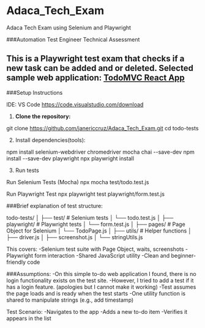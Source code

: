 # Adaca_Tech_Exam
Adaca Tech Exam using Selenium and Playwright

###Automation Test Engineer Technical Assessment

This is a Playwright test exam that checks if a new task can be added and or deleted.
Selected sample web application: [TodoMVC React App](https://todomvc.com/examples/react/dist)
---

###Setup Instructions

IDE: VS Code
https://code.visualstudio.com/download

1. **Clone the repository:**

git clone https://github.com/janericcruz/Adaca_Tech_Exam.git
cd todo-tests

2. Install dependencies(tools):

npm install selenium-webdriver chromedriver mocha chai --save-dev
npm install --save-dev playwright
npx playwright install

3. Run tests

Run Selenium Tests (Mocha)
npx mocha test/todo.test.js

Run Playwright Test
npx playwright test playwright/form.test.js

###Brief explanation of test structure:

todo-tests/
│
├── test/                # Selenium tests
│   └── todo.test.js
│
├── playwright/          # Playwright tests
│   └── form.test.js
│
├── pages/               # Page Object for Selenium
│   └── TodoPage.js
│
├── utils/               # Helper functions
│   ├── driver.js
│   ├── screenshot.js
│   └── stringUtils.js



This covers:
-Selenium test suite with Page Object, waits, screenshots
-Playwright form interaction
-Shared JavaScript utility
-Clean and beginner-friendly code


###Assumptions:
-On this simple to-do web application I found, there is no login functionality exists on the test site.
-However, I tried to add a test if it has a login feature. (apologies but I cannot make it working)
-Test assumes the page loads and is ready when the test starts
-One utility function is shared to manipulate strings (e.g., add timestamp)

Test Scenario:
-Navigates to the app
-Adds a new to-do item
-Verifies it appears in the list
